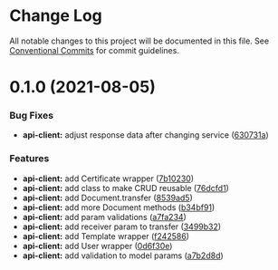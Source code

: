 # Change Log

All notable changes to this project will be documented in this file.
See [Conventional Commits](https://conventionalcommits.org) for commit guidelines.

# 0.1.0 (2021-08-05)


### Bug Fixes

* **api-client:** adjust response data after changing service ([630731a](https://github.com/Mifiel/mifiel-js/commit/630731a08581db32b71d5637d6ec297ce7253f84))


### Features

* **api-client:** add Certificate wrapper ([7b10230](https://github.com/Mifiel/mifiel-js/commit/7b102301d9187ea2482410feb9dbb72a372ffa01))
* **api-client:** add class to make CRUD reusable ([76dcfd1](https://github.com/Mifiel/mifiel-js/commit/76dcfd1b4e5c46724ad6b2a4be6636cf1af26c1d))
* **api-client:** add Document.transfer ([8539ad5](https://github.com/Mifiel/mifiel-js/commit/8539ad506c4fb7086e8061e6934ed4e3e58a994f))
* **api-client:** add more Document methods ([b34bf91](https://github.com/Mifiel/mifiel-js/commit/b34bf91511f11904022170444359806c968a542f))
* **api-client:** add param validations ([a7fa234](https://github.com/Mifiel/mifiel-js/commit/a7fa2345e15dab098a3e5e5020f17c6cb3dbc29a))
* **api-client:** add receiver param to transfer ([3499b32](https://github.com/Mifiel/mifiel-js/commit/3499b320ed7816e0aad925820153f8b05fcb17c5))
* **api-client:** add Template wrapper ([f242586](https://github.com/Mifiel/mifiel-js/commit/f242586bc4fb0ce3373092adb26ad737e4f696e4))
* **api-client:** add User wrapper ([0d6f30e](https://github.com/Mifiel/mifiel-js/commit/0d6f30e0a8168960a0c6e56ac588fae405263a37))
* **api-client:** add validation to model params ([a7b2d8d](https://github.com/Mifiel/mifiel-js/commit/a7b2d8de989feae8a924f360a2de1c19c2c81f43))
